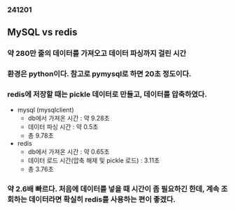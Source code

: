 ### 241201
## MySQL vs redis
### 약 280만 줄의 데이터를 가져오고 데이터 파싱까지 걸린 시간
### 환경은 python이다. 참고로 pymysql로 하면 20초 정도이다.
### redis에 저장할 때는 pickle 데이터로 만들고, 데이터를 압축하였다.
- mysql (mysqlclient)
  - db에서 가져온 시간 : 약 9.28초
  - 데이터 파싱 시간 : 약 0.5초
  - 총 9.78초
- redis
  - db에서 가져온 시간 : 약 0.65초
  - 데이터 로드 시간(압축 해제 및 pickle 로드) : 3.11초
  - 총 3.76초
### 약 2.6배 빠르다. 처음에 데이터를 넣을 때 시간이 좀 필요하긴 한데, 계속 조회하는 데이터라면 확실히 redis를 사용하는 편이 좋겠다.
